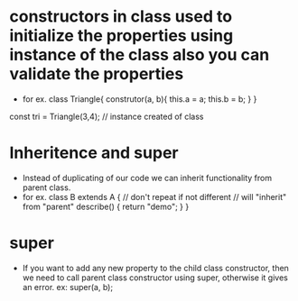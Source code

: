 # constructors in class used to initialize the properties using instance of the class also you can validate the properties
- for ex. class Triangle{
    construtor(a, b){
        this.a = a;
        this.b = b;
    }
}

const tri = Triangle(3,4); // instance created of class

# Inheritence and super
- Instead of duplicating of our code we can inherit functionality from parent class.
- for ex. class B extends A {
    // don't repeat if not different
    // will "inherit" from "parent"
    describe() {
        return "demo";
    }
}

# super
- If you want to add any new property to the child class constructor, then we need to call parent class constructor using super, 
otherwise it gives an error.
ex: super(a, b);